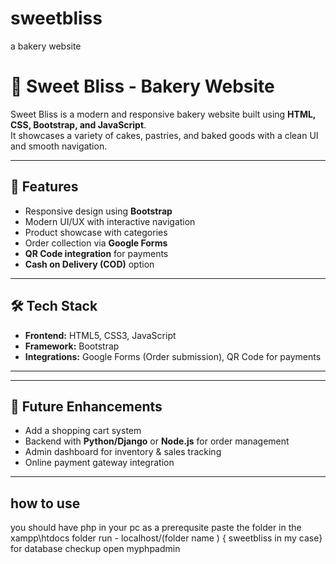 # sweetbliss
a bakery website
# 🍰 Sweet Bliss - Bakery Website

Sweet Bliss is a modern and responsive bakery website built using **HTML, CSS, Bootstrap, and JavaScript**.  
It showcases a variety of cakes, pastries, and baked goods with a clean UI and smooth navigation.  

---

## 🚀 Features
- Responsive design using **Bootstrap**
- Modern UI/UX with interactive navigation
- Product showcase with categories
- Order collection via **Google Forms**
- **QR Code integration** for payments
- **Cash on Delivery (COD)** option

---

## 🛠️ Tech Stack
- **Frontend:** HTML5, CSS3, JavaScript  
- **Framework:** Bootstrap  
- **Integrations:** Google Forms (Order submission), QR Code for payments  

---



---

## 🔮 Future Enhancements
- Add a shopping cart system  
- Backend with **Python/Django** or **Node.js** for order management  
- Admin dashboard for inventory & sales tracking  
- Online payment gateway integration  

---

## how to use 
you should have php in your pc as a prerequsite 
paste the folder in the xampp\htdocs folder 
run - localhost/(folder name ) { sweetbliss in my case}
for database checkup open myphpadmin
